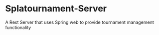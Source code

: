# Splatournament-Server
A Rest Server that uses Spring web to provide tournament management functionality
